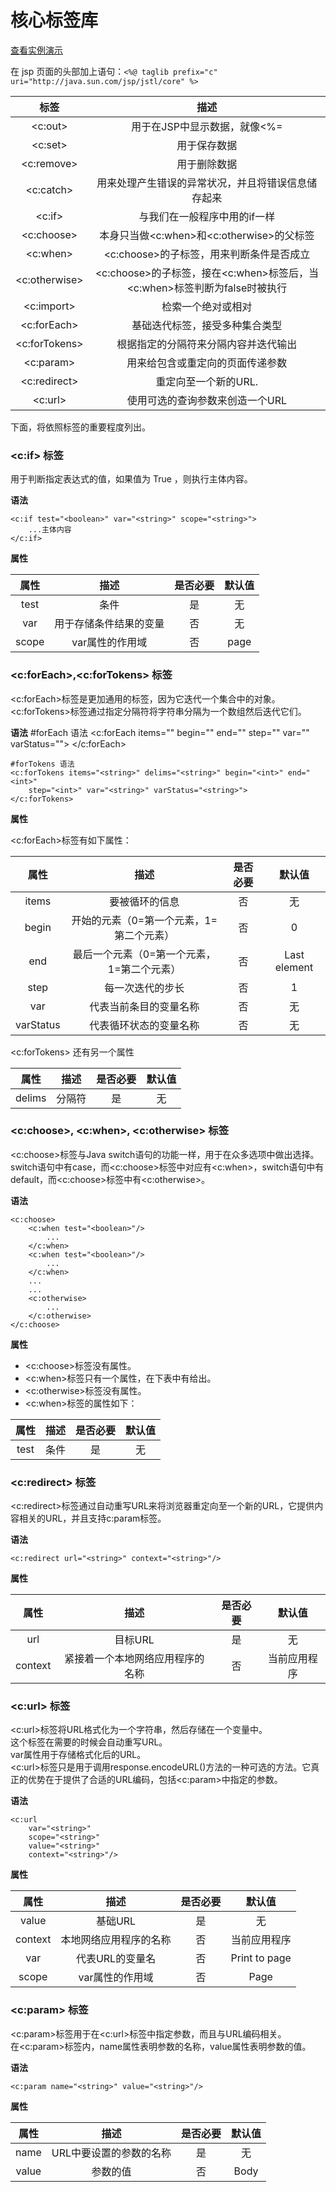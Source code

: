 # 核心标签库

[查看实例演示](../example/jstl_core.jsp)

在 jsp 页面的头部加上语句：`<%@ taglib prefix="c" uri="http://java.sun.com/jsp/jstl/core" %>`

|     标签      |                                   描述                                    |
| :-----------: | :-----------------------------------------------------------------------: |
|    <c:out>    |                       用于在JSP中显示数据，就像<%=                        |
|    <c:set>    |                               用于保存数据                                |
|  <c:remove>   |                               用于删除数据                                |
|   <c:catch>   |            用来处理产生错误的异常状况，并且将错误信息储存起来             |
|    <c:if>     |                       与我们在一般程序中用的if一样                        |
|  <c:choose>   |                 本身只当做<c:when>和<c:otherwise>的父标签                 |
|   <c:when>    |                 <c:choose>的子标签，用来判断条件是否成立                  |
| <c:otherwise> | <c:choose>的子标签，接在<c:when>标签后，当<c:when>标签判断为false时被执行 |
|  <c:import>   |                            检索一个绝对或相对                             |
|  <c:forEach>  |                      基础迭代标签，接受多种集合类型                       |
| <c:forTokens> |                   根据指定的分隔符来分隔内容并迭代输出                    |
|   <c:param>   |                     用来给包含或重定向的页面传递参数                      |
| <c:redirect>  |                           重定向至一个新的URL.                            |
|    <c:url>    |                      使用可选的查询参数来创造一个URL                      |

下面，将依照标签的重要程度列出。

### <c:if> 标签

用于判断指定表达式的值，如果值为 True ，则执行主体内容。

**语法**

	<c:if test="<boolean>" var="<string>" scope="<string>">
	    ...主体内容
	</c:if>
**属性**

|      属性       |      描述       |    是否必要     |     默认值     |
| :---------: | :---------: | :---------: | :---------: |
|    test     |      条件       |      是      |      无      |
|     var     | 用于存储条件结果的变量 |      否      |      无      |
|    scope    |  var属性的作用域  |      否      |    page     |

### <c:forEach>,<c:forTokens> 标签

<c:forEach>标签是更加通用的标签，因为它迭代一个集合中的对象。    
<c:forTokens>标签通过指定分隔符将字符串分隔为一个数组然后迭代它们。

**语法**
    #forEach 语法
	<c:forEach items="<object>" begin="<int>" end="<int>" step="<int>" 
	    var="<string>" varStatus="<string>">
	</c:forEach>
	
	#forTokens 语法
	<c:forTokens items="<string>" delims="<string>" begin="<int>" end="<int>"
        step="<int>" var="<string>" varStatus="<string>">
    </c:forTokens>

**属性**

<c:forEach>标签有如下属性：

|   属性    |                    描述                    | 是否必要 |    默认值    |
| :-------: | :----------------------------------------: | :------: | :----------: |
|   items   |               要被循环的信息               |    否    |      无      |
|   begin   |  开始的元素（0=第一个元素，1=第二个元素）  |    否    |      0       |
|    end    | 最后一个元素（0=第一个元素，1=第二个元素） |    否    | Last element |
|   step    |              每一次迭代的步长              |    否    |      1       |
|    var    |           代表当前条目的变量名称           |    否    |      无      |
| varStatus |           代表循环状态的变量名称           |    否    |      无      |

<c:forTokens> 还有另一个属性

|  属性  |  描述  | 是否必要 | 默认值 |
| :----: | :----: | :------: | :----: |
| delims | 分隔符 |    是    |   无   |

### <c:choose>, <c:when>, <c:otherwise> 标签

<c:choose>标签与Java switch语句的功能一样，用于在众多选项中做出选择。
switch语句中有case，而<c:choose>标签中对应有<c:when>，switch语句中有default，而<c:choose>标签中有<c:otherwise>。

**语法**

	<c:choose>
        <c:when test="<boolean>"/>
            ...
        </c:when>
        <c:when test="<boolean>"/>
            ...
        </c:when>
        ...
        ...
        <c:otherwise>
            ...
        </c:otherwise>
	</c:choose>

**属性**

- <c:choose>标签没有属性。
- <c:when>标签只有一个属性，在下表中有给出。
- <c:otherwise>标签没有属性。
- <c:when>标签的属性如下：

| 属性 | 描述 | 是否必要 | 默认值 |
| :--: | :--: | :------: | :----: |
| test | 条件 |    是    |   无   |

### <c:redirect> 标签

<c:redirect>标签通过自动重写URL来将浏览器重定向至一个新的URL，它提供内容相关的URL，并且支持c:param标签。

**语法**

	<c:redirect url="<string>" context="<string>"/>
	
**属性**

|  属性   |               描述               | 是否必要 |    默认值    |
| :-----: | :------------------------------: | :------: | :----------: |
|   url   |             目标URL              |    是    |      无      |
| context | 紧接着一个本地网络应用程序的名称 |    否    | 当前应用程序 |

### <c:url> 标签

<c:url>标签将URL格式化为一个字符串，然后存储在一个变量中。    
这个标签在需要的时候会自动重写URL。    
var属性用于存储格式化后的URL。    
<c:url>标签只是用于调用response.encodeURL()方法的一种可选的方法。它真正的优势在于提供了合适的URL编码，包括<c:param>中指定的参数。

**语法**

	<c:url
  	    var="<string>"
 	    scope="<string>"
        value="<string>"
        context="<string>"/>

**属性**

|  属性   |          描述          | 是否必要 |    默认值     |
| :-----: | :--------------------: | :------: | :-----------: |
|  value  |        基础URL         |    是    |      无       |
| context | 本地网络应用程序的名称 |    否    | 当前应用程序  |
|   var   |    代表URL的变量名     |    否    | Print to page |
|  scope  |    var属性的作用域     |    否    |     Page      |

### <c:param> 标签

<c:param>标签用于在<c:url>标签中指定参数，而且与URL编码相关。    
在<c:param>标签内，name属性表明参数的名称，value属性表明参数的值。

**语法**

	<c:param name="<string>" value="<string>"/>

**属性**

| 属性  |          描述           | 是否必要 | 默认值 |
| :---: | :---------------------: | :------: | :----: |
| name  | URL中要设置的参数的名称 |    是    |   无   |
| value |        参数的值         |    否    |  Body  |
